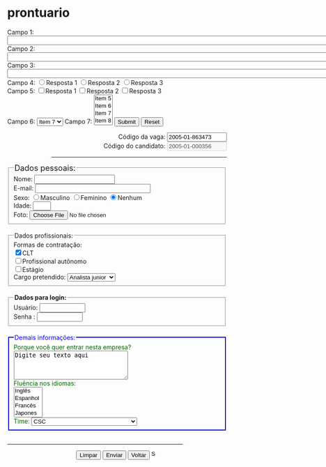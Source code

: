 # prontuario
<form action="aula6.html" method="get">
  Campo 1: <input type="text" size="100" tabindex="3" maxlength="4" name="campo1"><br>
  Campo 2: <input type="text" size="100" tabindex="2" name="campo2"><br>
  Campo 3: <input type="text" size="100" tabindex="1"><br>
  Campo 4: <input type="radio" name="pergunta4" value="1">Resposta 1 
           <input type="radio" name="pergunta4" value="2">Resposta 2
           <input type="radio" name="pergunta4" value="3">Resposta 3<br>
  Campo 5: <input type="checkbox" name="pergunta5" value="1" accesskey="1">Resposta 1
           <input type="checkbox" name="pergunta5" value="2" accesskey="2">Resposta 2
           <input type="checkbox" name="pergunta5" value="3" accesskey="3">Resposta 3<br>
  Campo 6: <select name="pergunta6">
             <option>Item 5</option>
             <option>Item 6</option>
             <option selected>Item 7</option>
           </select>
  Campo 7: <select name="pergunta7" multiple>
             <option>Item 5</option>
             <option>Item 6</option>
             <option>Item 7</option>
             <option>Item 8</option>
           </select>
	   <input type="submit"> <input type="reset">
</form>

<form action="aula6.html" method="post" enctype="multipart/form-data">
<!-- no lugar de aula6.html eu colocarei o endereço da página que o analista fornecerá -->

  <div align="right">
    Código da vaga: <input type="text" readonly size="14" value="2005-01-863473"><br>
	Código do candidato: <input type="text" disabled size="14" value="2005-01-000356"><br>
	<hr width="80%">	
  </div>

  <fieldset>
    <legend><font size="4">Dados pessoais:</font></legend>
    Nome: <input type="text" name="nome" size="20" maxlength="30"><br>
    E-mail: <input type="text" name="email" size="30" maxlength="20"><br>
    Sexo: <input type="radio" name="sexo" value="M">Masculino
          <input type="radio" name="sexo" value="F">Feminino
          <input type="radio" name="sexo" value="N" checked>Nenhum<br>
    Idade: <input type="text" name="idade" size="2"><br>
    Foto: <input type="file" name="foto" size="15">
  </fieldset><br>

  <fieldset>
    <legend>Dados profissionais:</legend>
    Formas de contratação: <br>
      <input type="checkbox" name="contratacao" value="clt" checked>CLT <br>
      <input type="checkbox" name="contratacao" value="autonomo">Profissional autônomo <br>
      <input type="checkbox" name="contratacao" value="estágio">Estágio <br>
    Cargo pretendido:
      <select name="cargo">
        <option value="anjr">Analista junior</option>
        <option value="anpl">Analista pleno</option>
        <option value="ansr">Analista senior</option>
      </select> <br>
  </fieldset><br>

  <fieldset>
    <legend><b>Dados para login:</b></legend>
	  Usuário: <input type="text" name="usuario" size="10" maxlength="10"> <br>
	  Senha  : <input type="password" name="senha" size="10" maxlength="10">   
  </fieldset><br>

  <fieldset style="color:darkgreen;border-color:blue">
    <legend><font color="blue">Demais informações:</font></legend>
    Porque você quer entrar nesta empresa? <br>
	<textarea name="info1" rows="4" cols="30" wrap="virtual">Digite seu texto aqui</textarea> <br>
	Fluência nos idiomas: <br>
	<select name="idioma" multiple size="4">
	  <option value="ingles">Inglês</option>
	  <option value="espanol">Espanhol</option>
	  <option value="frances">Francês</option>
	  <option value="japa">Japones</option>
	  <option value="china">Chinês</option>
	  <option value="russo">Russo</option>
	  <option value="indiano">Indiano</option>
	  <option value="corintiano">Curintiano</option>
  	</select> <br>
	Time: 
	<select name="futebol">
	  <optgroup label="SP">
	    <option value="tricolor" selected>São Paulo</option>
	    <option value="parmera" selected>Palmeiras</option>
	    <option value="corintia" selected>Corinthians</option>
	    <option value="peixe" selected>Santos</option>
	  </optgroup>
	  <optgroup label="RJ">
	    <option value="time1" selected>Flamengo</option>
	    <option value="time2" selected>Vasco</option>
	    <option value="time3" selected>Botafogo</option>
	  </optgroup>
	  <optgroup label="MG">
	    <option value="mg-t1" selected>Cruzeiro</option>
	    <option value="mg-t2" selected>Atlético Mineiro</option>
	    <option value="mg-t3" selected>Clube de Futebol de Camanducaia</option>
	  </optgroup>
	  <optgroup label="RS">
	    <option value="rs-t1" selected>Internacional</option>
	    <option value="rs-t2" selected>Grêmio</option>
	    <option value="rs-t3" selected>Gaúchos Unidos de Pelotas</option>
	  </optgroup>
	  <optgroup label="CE">
	    <option value="1" selected>CSA</option>
	    <option value="2" selected>CRB</option>
	    <option value="3" selected>CSC</option>
	  </optgroup>
	</select>
  </fieldset><br>

  <hr width="80%">	
  <div align="center">
    <input type="reset"  name="btn_limpar" value="Limpar">
    <input type="submit" name="btn_envio"  value="Enviar">
    <input type="button" name="btn_voltar" value="Voltar">
    <input type="image"  name="btn_home"   src="img/arvore2.jpg" width="15" height="15">
  </div>
</form>
